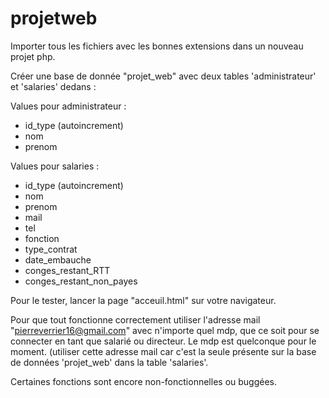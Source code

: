# projetweb

Importer tous les fichiers avec les bonnes extensions dans un nouveau projet php.

Créer une base de donnée "projet_web" avec deux tables 'administrateur' et 'salaries' dedans :

Values pour administrateur :

- id_type (autoincrement)
- nom
- prenom

Values pour salaries :

- id_type (autoincrement)
- nom
- prenom
- mail
- tel
- fonction
- type_contrat
- date_embauche
- conges_restant_RTT
- conges_restant_non_payes

Pour le tester, lancer la page "acceuil.html" sur votre navigateur.

Pour que tout fonctionne correctement utiliser l'adresse mail "pierreverrier16@gmail.com" avec n'importe quel mdp, que ce soit pour se connecter en tant que salarié ou directeur.
Le mdp est quelconque pour le moment.
(utiliser cette adresse mail car c'est la seule présente sur la base de données 'projet_web' dans la table 'salaries'.

Certaines fonctions sont encore non-fonctionnelles ou buggées.
